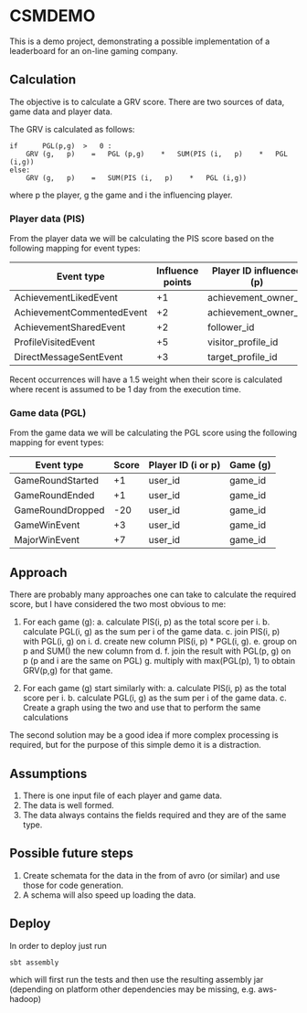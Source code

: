 # CSMDEMO

This is a demo project, demonstrating a possible implementation of a leaderboard for an on-line gaming company.

## Calculation

The objective is to calculate a GRV score. There are two sources of data, game data and player data. 

The GRV is calculated as follows:

```
if      PGL(p,g)  >   0 :
    GRV (g,   p)    =   PGL (p,g)    *   SUM(PIS (i,   p)    *   PGL (i,g))
else:
    GRV (g,   p)    =   SUM(PIS (i,   p)    *   PGL (i,g)) 
```

where p the player, g the game and i the influencing player.

### Player data (PIS)
From the player data we will be calculating the PIS score based on the following mapping for event types:

| Event type | Influence points | Player ID influenced (p) | Player ID influencing (i) |
| -----------|------------------|--------------------------|---------------------------|
| AchievementLikedEvent | +1 | achievement_owner_id | follower_id |
| AchievementCommentedEvent | +2 | achievement_owner_id | follower_id |
| AchievementSharedEvent | +2 | follower_id | achievement_owner_id |
| ProfileVisitedEvent | +5 | visitor_profile_id | user_id |
| DirectMessageSentEvent | +3 | target_profile_id | source_profile_id |

Recent occurrences will have a 1.5 weight when their score is calculated where recent is assumed to be 1 day from the execution time.

### Game data (PGL)

From the game data we will be calculating the PGL score using the following mapping for event types:

| Event type| Score | Player ID (i or p) | Game (g) |
| ----------|-------|--------------------|----------|
| GameRoundStarted | +1 | user_id | game_id |
| GameRoundEnded | +1 | user_id | game_id |
| GameRoundDropped | -20 | user_id | game_id |
| GameWinEvent | +3 | user_id | game_id |
| MajorWinEvent | +7 | user_id | game_id |


## Approach

There are probably many approaches one can take to calculate the required score, but I have considered the two most obvious to me: 

1. For each game (g):
    a. calculate PIS(i, p) as the total score per i.
    b. calculate PGL(i, g) as the sum per i of the game data.
    c. join PIS(i, p) with PGL(i, g) on i.
    d. create new column PIS(i, p) * PGL(i, g).
    e. group on p and SUM() the new column from d.
    f. join the result with PGL(p, g) on p (p and i are the same on PGL)
    g. multiply with max(PGL(p), 1) to obtain GRV(p,g) for that game.

2. For each game (g) start similarly with:
    a. calculate PIS(i, p) as the total score per i.
    b. calculate PGL(i, g) as the sum per i of the game data.
    c. Create a graph using the two and use that to perform the same calculations

The second solution may be a good idea if more complex processing is required, but for the purpose of this simple demo it is a distraction. 

## Assumptions

1. There is one input file of each player and game data.
2. The data is well formed.
3. The data always contains the fields required and they are of the same type. 

## Possible future steps

1. Create schemata for the data in the from of avro (or similar) and use those for code generation.
2. A schema will also speed up loading the data.

## Deploy

In order to deploy just run

```
sbt assembly
```
which will first run the tests and then use the resulting assembly jar (depending on platform other dependencies may be missing, e.g. aws-hadoop)
